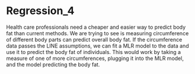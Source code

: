 # Regression_4
Health care professionals need a cheaper and easier way to predict body fat than current methods. We are trying to see is measuring circumference of different body parts can predict overall body fat. If the circumference data passes the LINE assumptions, we can fit a MLR model to the data and use it to predict the body fat of individuals. This would work by taking a measure of one of more circumferences, plugging it into the MLR model, and the model predicting the body fat.
